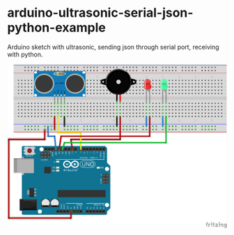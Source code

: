 # arduino-ultrasonic-serial-json-python-example
Arduino sketch with ultrasonic, sending json through serial port, receiving with python.

![Fritzing Sketch](image.png)
